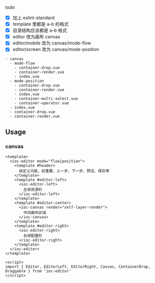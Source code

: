 todo 

- [x] 加上 eslint-standard
- [x] template 里都是 a-b 的格式
- [x] 目录结构应该都是 a-b 格式
- [x] editor 改为画布 canvas
- [x] editor/mobile 改为 canvas/mode-flow
- [x] editor/screen 改为 canvas/mode-position

```
- canvas
  - mode-flow
    - container-drop.vue
    - container-render.vue
    - index.vue
  - mode-position
    - container-drop.vue
    - container-render.vue
    - index.vue
    - container-multi-select.vue
    - container-operator.vue
  - index.vue
  - container-drop.vue
  - container-render.vue
```

## Usage

### canvas

```vue
<template>
  <ioc-editor mode="flow|position">
    <template #header>
      自定义功能，如重置、上一步、下一步、预览、保存等
    </template>
    <template #editor-left>
      <ioc-editor-left>
        左侧资源栏
      </ioc-editor-left>
    </template>
    <template #editor-center>
      <ioc-canvas render="self-layer-render">
        中间画布区域
      </ioc-canvas>
    </template>
    <template #editor-right>
      <ioc-editor-right>
        右侧配置栏
      </ioc-editor-right>
    </template>
  </ioc-editor>
</template>

<script>
import { Editor, EditorLeft, EditorRight, Canvas, ContainerDrop, Draggable } from 'ioc-editor'
</script>
```
